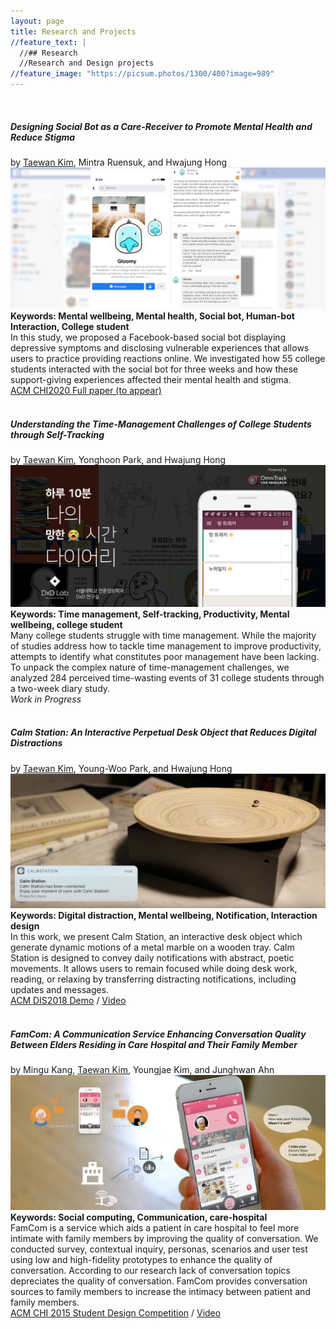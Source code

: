 ```yaml
---
layout: page
title: Research and Projects
//feature_text: |
  //## Research
  //Research and Design projects
//feature_image: "https://picsum.photos/1300/400?image=989"
---
```

<br>

##### Designing Social Bot as a Care-Receiver to Promote Mental Health and Reduce Stigma
by <u>Taewan Kim</u>, Mintra Ruensuk, and Hwajung Hong <br>
![My helpful screenshot](/assets/gloomy.jpg)
<b>Keywords: Mental wellbeing, Mental health, Social bot, Human-bot Interaction, College student</b><br>
In this study, we proposed a Facebook-based social bot displaying depressive symptoms and disclosing vulnerable experiences that allows users to practice providing reactions online. We investigated how 55 college students interacted with the social bot for three weeks and how these support-giving experiences affected their mental health and stigma.
<br>
<a href="https://programs.sigchi.org/chi/2020/program/content/32202" target="_blank">ACM CHI2020 Full paper (to appear)</a>
<br><br>

##### Understanding the Time-Management Challenges of College Students through Self-Tracking
by <u>Taewan Kim</u>, Yonghoon Park, and Hwajung Hong <br>
![My helpful screenshot](/assets/failtracker.jpg)
<b>Keywords: Time management, Self-tracking, Productivity, Mental wellbeing, college student</b><br>
Many college students struggle with time management. While the majority of studies address how to tackle time management to improve productivity, attempts to identify what constitutes poor management have been lacking. To unpack the complex nature of time-management challenges, we analyzed 284 perceived time-wasting events of 31 college students through a two-week diary study.
<br>
<i>Work in Progress</i>
<br><br>

##### Calm Station: An Interactive Perpetual Desk Object that Reduces Digital Distractions
by <u>Taewan Kim</u>, Young-Woo Park, and Hwajung Hong <br>
![My helpful screenshot](/assets/calm.jpg)
<b>Keywords: Digital distraction, Mental wellbeing, Notification, Interaction design</b><br>
In this work, we present Calm Station, an interactive desk object which generate dynamic motions of a metal marble on a wooden tray. Calm Station is designed to convey daily notifications with abstract, poetic movements. It allows users to remain focused while doing desk work, reading, or relaxing by transferring distracting notifications, including updates and messages.
<br>
<a href="https://doi.org/10.1145/3064857.3079183" target="_blank">ACM DIS2018 Demo</a> / <a href="https://youtu.be/gCBQhNUlmzo" target="_blank">Video</a>
<br><br>

##### FamCom: A Communication Service Enhancing Conversation Quality Between Elders Residing in Care Hospital and Their Family Member
by Mingu Kang, <u>Taewan Kim</u>, Youngjae Kim, and Junghwan Ahn<br>
![My helpful screenshot](/assets/famcom.jpg)
<b>Keywords: Social computing, Communication, care-hospital</b><br>
FamCom is a service which aids a patient in care hospital to feel more intimate with family members by improving the quality of conversation. We conducted survey, contextual inquiry, personas, scenarios and user test using low and high-fidelity prototypes to enhance the quality of conversation. According to our research lack of conversation topics depreciates the quality of conversation. FamCom provides conversation sources to family members to increase the intimacy between patient and family members.
<br>
<a href="https://dl.acm.org/doi/10.1145/2702613.2726952" target="_blank">ACM CHI 2015 Student Design Competition</a> / <a href="https://youtu.be/hnQ5MZfrw60" target="_blank">Video</a>
<br><br>
